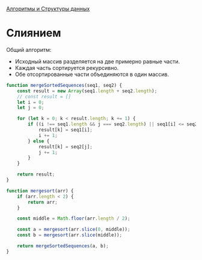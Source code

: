 [Алгоритмы и Структуры данных](../../DataStructures_and_Algorithms.md)

# Слиянием

Общий алгоритм:

- Исходный массив разделяется на две примерно равные части.
- Каждая часть сортируется рекурсивно.
- Обе отсортированные части объединяются в один массив.

```jsx
function mergeSortedSequences(seq1, seq2) {
	const result = new Array(seq1.length + seq2.length);
	// const result = []
	let i = 0;
	let j = 0;

	for (let k = 0; k < result.length; k += 1) {
		if ((i !== seq1.length && j === seq2.length) || seq1[i] <= seq2[j]) {
			result[k] = seq1[i];
			i += 1;
		} else {
			result[k] = seq2[j];
			j += 1;
		}
	}

	return result;
}

function mergesort(arr) {
	if (arr.length < 2) {
		return arr;
	}

	const middle = Math.floor(arr.length / 2);

	const a = mergesort(arr.slice(0, middle));
	const b = mergesort(arr.slice(middle));

	return mergeSortedSequences(a, b);
}
```
